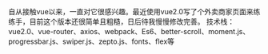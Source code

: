 自从接触vue以来，一直对它很感兴趣。最近使用vue2.0写了个外卖商家页面来练练手，目前这个版本还很简单且粗糙，日后待我慢慢修改完善。
技术栈：
vue2.0、vue-router、axios、webpack、Es6、better-scroll、moment.js、progressbar.js、swiper.js、zepto.js、fonts、flex等
